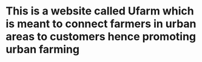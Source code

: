 # This is a website called Ufarm which is meant to connect farmers in urban areas to customers hence promoting urban farming